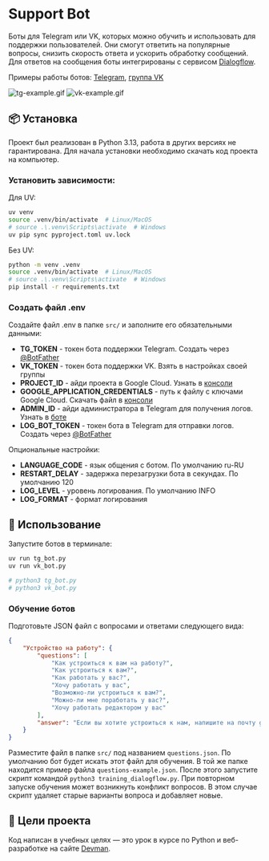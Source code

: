 # Support Bot
Боты для Telegram или VK, которых можно обучить и использовать для поддержки пользователей. 
Они смогут ответить на популярные вопросы, снизить скорость ответа и ускорить обработку сообщений. 
Для ответов на сообщения боты интегрированы с сервисом [Dialogflow](https://dialogflow.cloud.google.com/).

Примеры работы ботов: [Telegram](https://t.me/my_bubot), [группа VK](https://vk.com/club229816609)


![tg-example.gif](src/tg-example.gif)
![vk-example.gif](src/vk-example.gif)
## 📦 Установка
Проект был реализован в Python 3.13, работа в других версиях не гарантирована. 
Для начала установки необходимо скачать код проекта на компьютер.
### Установить зависимости:
Для UV:
```bash
uv venv
source .venv/bin/activate  # Linux/MacOS
# source .\.venv\Scripts\activate  # Windows
uv pip sync pyproject.toml uv.lock
```

Без UV:
```bash
python -m venv .venv
source .venv/bin/activate  # Linux/MacOS
# source .\.venv\Scripts\activate  # Windows
pip install -r requirements.txt
```

### Создать файл .env
Создайте файл .env в папке `src/` и заполните его обязательными данными:
- **TG_TOKEN** - токен бота поддержки Telegram. Создать через [@BotFather](https://t.me/BotFather)
- **VK_TOKEN** - токен бота поддержки VK. Взять в настройках своей группы
- **PROJECT_ID** - айди проекта в Google Cloud. Узнать в [консоли](https://console.cloud.google.com/)
- **GOOGLE_APPLICATION_CREDENTIALS** - путь к файлу с ключами Google Cloud. Скачать файл в [консоли](https://console.cloud.google.com/)
- **ADMIN_ID** - айди администратора в Telegram для получения логов. Узнать в [боте](https://t.me/userinfobot)
- **LOG_BOT_TOKEN** - токен бота в Telegram для отправки логов. Создать через [@BotFather](https://t.me/BotFather)

Опциональные настройки:
- **LANGUAGE_CODE** - язык общения с ботом. По умолчанию ru-RU
- **RESTART_DELAY** - задержка перезагрузки бота в секундах. По умолчанию 120
- **LOG_LEVEL** - уровень логирования. По умолчанию INFO
- **LOG_FORMAT** - формат логирования

## 🚀 Использование
Запустите ботов в терминале:
```bash
uv run tg_bot.py
uv run vk_bot.py

# python3 tg_bot.py
# python3 vk_bot.py
```

### Обучение ботов
Подготовьте JSON файл с вопросами и ответами следующего вида:
```json
{
    "Устройство на работу": {
        "questions": [
            "Как устроиться к вам на работу?",
            "Как устроиться к вам?",
            "Как работать у вас?",
            "Хочу работать у вас",
            "Возможно-ли устроиться к вам?",
            "Можно-ли мне поработать у вас?",
            "Хочу работать редактором у вас"
        ],
        "answer": "Если вы хотите устроиться к нам, напишите на почту game-of-verbs@gmail.com мини-эссе о себе и прикрепите ваше портфолио."
    }
}
```
Разместите файл в папке `src/` под названием `questions.json`. 
По умолчанию бот будет искать этот файл для обучения. 
В той же папке находится пример файла `questions-example.json`.
После этого запустите скрипт командой `python3 training_dialogflow.py`.
При повторном запуске обучения может возникнуть конфликт вопросов. 
В этом случае скрипт удаляет старые варианты вопроса и добавляет новые.


## 📄 Цели проекта
Код написан в учебных целях — это урок в курсе по Python и веб-разработке на сайте [Devman](https://dvmn.org/).